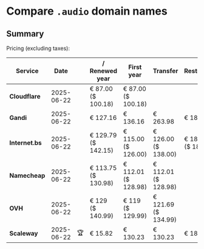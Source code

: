 # Compare `.audio` domain names

## Summary

Pricing (excluding taxes):

| Service | Date |  | / Renewed year | First year | Transfer | Restoration |
|--|--|--|--|--|--|--|
| **Cloudflare** | 2025-06-22 |  | € 87.00<br>($ 100.18) | € 87.00<br>($ 100.18) |  |  |
| **Gandi** | 2025-06-22 |  | € 127.16 | € 136.16 | € 263.98 | € 188.58 |
| **Internet.bs** | 2025-06-22 |  | € 129.79<br>($ 142.15) | € 115.00<br>($ 126.00) | € 126.00<br>($ 138.00) | € 186.69<br>($ 184.49) |
| **Namecheap** | 2025-06-22 |  | € 113.75<br>($ 130.98) | € 112.01<br>($ 128.98) | € 112.01<br>($ 128.98) |  |
| **OVH** | 2025-06-22 |  | € 129<br>($ 140.99) | € 119<br>($ 129.99) | € 121.69<br>($ 134.99) |  |
| **Scaleway** | 2025-06-22 | 🏆 | € 15.82 | € 130.23 | € 130.23 | € 188.76 |
